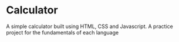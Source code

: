 # Calculator
A simple calculator built using HTML, CSS and Javascript. A practice project for the fundamentals of each language
